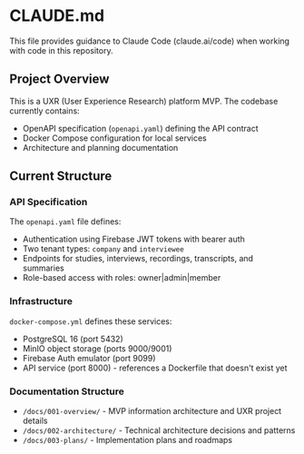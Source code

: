 # CLAUDE.md

This file provides guidance to Claude Code (claude.ai/code) when working with code in this repository.

## Project Overview

This is a UXR (User Experience Research) platform MVP. The codebase currently contains:
- OpenAPI specification (`openapi.yaml`) defining the API contract
- Docker Compose configuration for local services
- Architecture and planning documentation

## Current Structure

### API Specification
The `openapi.yaml` file defines:
- Authentication using Firebase JWT tokens with bearer auth
- Two tenant types: `company` and `interviewee`
- Endpoints for studies, interviews, recordings, transcripts, and summaries
- Role-based access with roles: owner|admin|member

### Infrastructure
`docker-compose.yml` defines these services:
- PostgreSQL 16 (port 5432)
- MinIO object storage (ports 9000/9001)
- Firebase Auth emulator (port 9099)
- API service (port 8000) - references a Dockerfile that doesn't exist yet

### Documentation Structure
- `/docs/001-overview/` - MVP information architecture and UXR project details
- `/docs/002-architecture/` - Technical architecture decisions and patterns
- `/docs/003-plans/` - Implementation plans and roadmaps